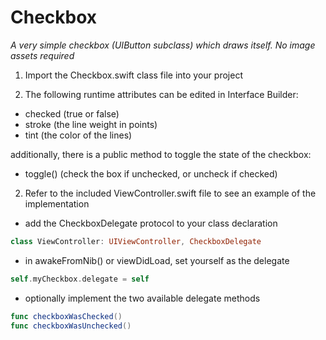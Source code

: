 # Checkbox #

_A very simple checkbox (UIButton subclass) which draws itself. No image assets required_

1. Import the Checkbox.swift class file into your project

2. The following runtime attributes can be edited in Interface Builder:

- checked (true or false)
- stroke (the line weight in points)
- tint (the color of the lines)

additionally, there is a public method to toggle the state of the checkbox:

- toggle() (check the box if unchecked, or uncheck if checked)

2. Refer to the included ViewController.swift file to see an example of the implementation

- add the CheckboxDelegate protocol to your class declaration
```swift
class ViewController: UIViewController, CheckboxDelegate
```

- in awakeFromNib() or viewDidLoad, set yourself as the delegate
```swift
self.myCheckbox.delegate = self
```

- optionally implement the two available delegate methods
```swift
func checkboxWasChecked()
func checkboxWasUnchecked()
```
